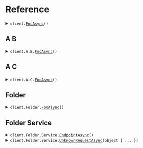 # Reference
<details><summary><code>client.<a href="">FooAsync</a>()</code></summary>
<dl>
<dd>

#### 🔌 Usage

<dl>
<dd>

<dl>
<dd>

```csharp
await client.FooAsync();

```
</dd>
</dl>
</dd>
</dl>


</dd>
</dl>
</details>

## A B
<details><summary><code>client.A.B.<a href="A/B">FooAsync</a>()</code></summary>
<dl>
<dd>

#### 🔌 Usage

<dl>
<dd>

<dl>
<dd>

```csharp
await client.A.B.FooAsync();

```
</dd>
</dl>
</dd>
</dl>


</dd>
</dl>
</details>

## A C
<details><summary><code>client.A.C.<a href="A/C">FooAsync</a>()</code></summary>
<dl>
<dd>

#### 🔌 Usage

<dl>
<dd>

<dl>
<dd>

```csharp
await client.A.C.FooAsync();

```
</dd>
</dl>
</dd>
</dl>


</dd>
</dl>
</details>

## Folder
<details><summary><code>client.Folder.<a href="Folder">FooAsync</a>()</code></summary>
<dl>
<dd>

#### 🔌 Usage

<dl>
<dd>

<dl>
<dd>

```csharp
await client.Folder.FooAsync();

```
</dd>
</dl>
</dd>
</dl>


</dd>
</dl>
</details>

## Folder Service
<details><summary><code>client.Folder.Service.<a href="Folder/Service">EndpointAsync</a>()</code></summary>
<dl>
<dd>

#### 🔌 Usage

<dl>
<dd>

<dl>
<dd>

```csharp
await client.Folder.Service.EndpointAsync();

```
</dd>
</dl>
</dd>
</dl>


</dd>
</dl>
</details>

<details><summary><code>client.Folder.Service.<a href="Folder/Service">UnknownRequestAsync</a>(object { ... })</code></summary>
<dl>
<dd>

#### 🔌 Usage

<dl>
<dd>

<dl>
<dd>

```csharp
await client.Folder.Service.UnknownRequestAsync(
    new Dictionary<object, object?>() { { "key", "value" } }
);

```
</dd>
</dl>
</dd>
</dl>

#### ⚙️ Parameters

<dl>
<dd>

<dl>
<dd>

**request:** `object` 
    
</dd>
</dl>
</dd>
</dl>


</dd>
</dl>
</details>

